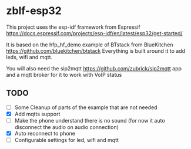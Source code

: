 # zblf-esp32

This project uses the esp-idf framework from Espressif https://docs.espressif.com/projects/esp-idf/en/latest/esp32/get-started/

It is based on the hfp_hf_demo example of BTstack from BlueKitchen https://github.com/bluekitchen/btstack
Everything is built around it to add leds, wifi and mqtt.

You will also need the sip2mqtt https://github.com/zubrick/sip2mqtt app and a mqtt broker for it to work with VoIP status

## TODO

- [ ] Some Cleanup of parts of the example that are not needed
- [x] Add mqtts support
- [ ] Make the phone understand there is no sound (for now it auto disconnect the audio on audio connection)
- [x] Auto reconnect to phone
- [ ] Configurable settings for led, wifi and mqtt
